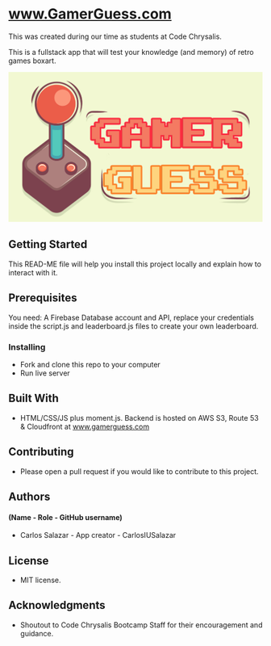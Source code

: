 # www.GamerGuess.com

This was created during our time as students at Code Chrysalis.

This is a fullstack app that will test your knowledge (and memory) of retro games boxart.

![GamerGuess.com](/img/GamerguessImg.jpg)

## Getting Started

This READ-ME file will help you install this project locally and explain how to interact with it.

## Prerequisites

You need: A Firebase Database account and API, replace your credentials inside the script.js and leaderboard.js files to create your own leaderboard.

### Installing

- Fork and clone this repo to your computer
- Run live server

## Built With

- HTML/CSS/JS plus moment.js.  Backend is hosted on AWS S3, Route 53 & Cloudfront at www.gamerguess.com

## Contributing

- Please open a pull request if you would like to contribute to this project.

## Authors

#### (Name - Role - GitHub username)

- Carlos Salazar - App creator - CarlosIUSalazar

## License

- MIT license.

## Acknowledgments

- Shoutout to Code Chrysalis Bootcamp Staff for their encouragement and guidance.
